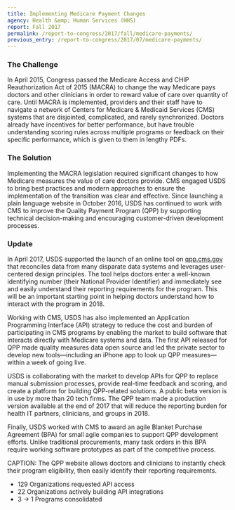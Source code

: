 ```yaml
---
title: Implementing Medicare Payment Changes
agency: Health &amp; Human Services (HHS)
report: Fall 2017
permalink: /report-to-congress/2017/fall/medicare-payments/
previous_entry: /report-to-congress/2017/07/medicare-payments/
---
```

### The Challenge

In April 2015, Congress passed the Medicare Access and CHIP Reauthorization Act of 2015 (MACRA) to change the way Medicare pays doctors and other clinicians in order to reward value of care over quantity of care. Until MACRA is implemented, providers and their staff have to navigate a network of Centers for Medicare & Medicaid Services (CMS) systems that are disjointed, complicated, and rarely synchronized. Doctors already have incentives for better performance, but have trouble understanding scoring rules across multiple programs or feedback on their specific performance, which is given to them in lengthy PDFs.

### The Solution

Implementing the MACRA legislation required significant changes to how Medicare measures the value of care doctors provide. CMS engaged USDS to bring best practices and modern approaches to ensure the implementation of the transition was clear and effective. Since launching a plain language website in October 2016, USDS has continued to work with CMS to improve the Quality Payment Program (QPP) by supporting technical decision-making and encouraging customer-driven development processes.

### Update

In April 2017, USDS supported the launch of an online tool on [qpp.cms.gov](https://qpp.cms.gov) that reconciles data from many disparate data systems and leverages user-centered design principles. The tool helps doctors enter a well-known identifying number (their National Provider Identifier) and immediately see and easily understand their reporting requirements for the program. This will be an important starting point in helping doctors understand how to interact with the program in 2018.

Working with CMS, USDS has also implemented an Application Programming Interface (API) strategy to reduce the cost and burden of participating in CMS programs by enabling the market to build software that interacts directly with Medicare systems and data. The first API released for QPP made quality measures data open source and led the private sector to develop new tools—including an iPhone app to look up QPP measures—within a week of going live.

USDS is collaborating with the market to develop APIs for QPP to replace manual submission processes, provide real-time feedback and scoring, and create a platform for building QPP-related solutions. A public beta version is in use by more than 20 tech firms. The QPP team made a production version available at the end of 2017 that will reduce the reporting burden for health IT partners, clinicians, and groups in 2018.

Finally, USDS worked with CMS to award an agile Blanket Purchase Agreement (BPA) for small agile companies to support QPP development efforts. Unlike traditional procurements, many task orders in this BPA require working software prototypes as part of the competitive process.

CAPTION: The QPP website allows doctors and clinicians to instantly check their program eligibility, then easily identify their reporting requirements.

 * 129 Organizations requested API access
 * 22 Organizations actively building API integrations
 * 3 &rarr; 1 Programs consolidated
